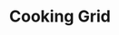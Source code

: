 ---
title: "Cooking Grid"
description: "ELSS-W003"
draft: false
image1 : 
  - name : "images/portfolio/cooking-grid/ELSS-W003.jpg"
bg_image: "images/grid_group.jpg"
category: "Cooking Grid"
information:
  - label : "Item"
    info : "ELSS-W003"
  - label : "Description"
    info : 'Stamping Stainless Steel cooking grid'
  - label : "Material"
    info : "SUS304"
  - label : "Size"
    info : '17.28 x 11.80inches'
  - label : "Rails"
    info : '13'
  
---